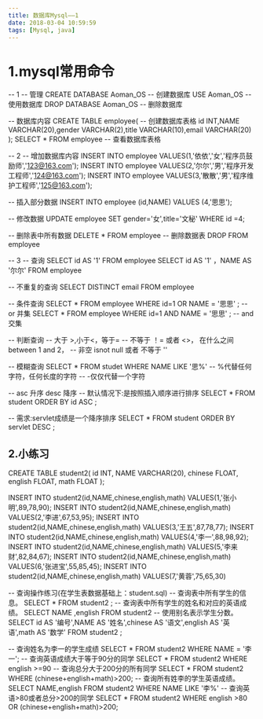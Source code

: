 ```yaml
---
title: 数据库Mysql——1
date: 2018-03-04 10:59:59
tags: [Mysql, java]
---
```

# 1.mysql常用命令
<!--more-->
-- 1
-- 管理
CREATE DATABASE Aoman_OS -- 创建数据库
USE  Aoman_OS -- 使用数据库
DROP DATABASE Aoman_OS  -- 删除数据库

-- 数据库内容
CREATE TABLE employee(  -- 创建数据库表格
id INT,NAME VARCHAR(20),gender VARCHAR(2),title VARCHAR(10),email VARCHAR(20)
);
SELECT * FROM employee -- 查看数据库表格

-- 2
-- 增加数据库内容
INSERT INTO employee VALUES(1,'依依','女','程序员鼓励师','123@163.com');
INSERT INTO employee VALUES(2,'尔尔','男','程序开发工程师','124@163.com');
INSERT INTO employee VALUES(3,'散散','男','程序维护工程师','125@163.com');

-- 插入部分数据
INSERT INTO employee (id,NAME) VALUES (4,'思思');

-- 修改数据
UPDATE employee SET gender='女',title='文秘' WHERE id =4;

-- 删除表中所有数据
DELETE	 * FROM employee
-- 删除数据表
DROP FROM employee

-- 3
-- 查询
SELECT id AS '1' FROM employee
SELECT id AS '1' ，NAME AS '尔尔' FROM employee

-- 不重复的查询
SELECT DISTINCT email FROM employee

-- 条件查询
SELECT * FROM employee WHERE id=1 OR NAME = '思思' ; -- or 并集
SELECT * FROM employee WHERE id=1 AND NAME = '思思' ; -- and 交集

-- 判断查询
-- 大于 >,小于<，等于=
-- 不等于 ！= 或者 <>， 在什么之间 between 1 and 2，
-- 非空 isnot null 或者 不等于 ''

-- 模糊查询
SELECT * FROM studet WHERE NAME LIKE '思%'
-- %代替任何字符，任何长度的字符
-- -仅仅代替一个字符


-- asc 升序 desc 降序
-- 默认情况下:是按照插入顺序进行排序
SELECT * FROM student ORDER BY id ASC ;

-- 需求:servlet成绩是一个降序排序
SELECT * FROM student ORDER BY servlet DESC ;

## 2.小练习

CREATE TABLE student2(
	id INT,
	NAME VARCHAR(20),
	chinese FLOAT,
	english FLOAT,
	math FLOAT
);

INSERT INTO student2(id,NAME,chinese,english,math) VALUES(1,'张小明',89,78,90);
INSERT INTO student2(id,NAME,chinese,english,math) VALUES(2,'李进',67,53,95);
INSERT INTO student2(id,NAME,chinese,english,math) VALUES(3,'王五',87,78,77);
INSERT INTO student2(id,NAME,chinese,english,math) VALUES(4,'李一',88,98,92);
INSERT INTO student2(id,NAME,chinese,english,math) VALUES(5,'李来财',82,84,67);
INSERT INTO student2(id,NAME,chinese,english,math) VALUES(6,'张进宝',55,85,45);
INSERT INTO student2(id,NAME,chinese,english,math) VALUES(7,'黄蓉',75,65,30)


-- 查询操作练习(在学生表数据基础上：student.sql)
-- 	查询表中所有学生的信息。
SELECT * FROM student2 ;
-- 查询表中所有学生的姓名和对应的英语成绩。
SELECT  NAME ,english FROM student2
-- 	使用别名表示学生分数。
SELECT id AS '编号',NAME AS '姓名',chinese AS '语文',english AS '英语',math AS '数学' FROM student2 ;

-- 	查询姓名为李一的学生成绩
SELECT * FROM student2 WHERE NAME = '李一';
-- 	查询英语成绩大于等于90分的同学
SELECT * FROM student2 WHERE english >=90
-- 	查询总分大于200分的所有同学
SELECT * FROM student2 WHERE (chinese+english+math)>200;
-- 	查询所有姓李的学生英语成绩。
SELECT NAME,english FROM student2 WHERE NAME LIKE '李%'
-- 	查询英语>80或者总分>200的同学
SELECT * FROM student2 WHERE english >80 OR (chinese+english+math)>200;
